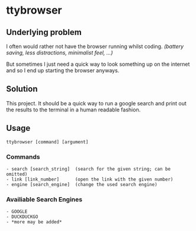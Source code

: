 # ttybrowser
## Underlying problem
I often would rather not have the browser running whilst coding.
*(battery saving, less distractions, minimalist feel, ...)*

But sometimes I just need a quick way to look something up on the
internet and so I end up starting the browser anyways.

## Solution
This project. It should be a quick way to run a google search and 
print out the results to the terminal in a human readable fashion.

## Usage
    ttybrowser [command] [argument]  
### Commands
    - search [search_string]  (search for the given string; can be omitted)
    - link [link_number]      (open the link with the given number)
    - engine [search_engine]  (change the used search engine)
### Availiable Search Engines
    - GOOGLE
    - DUCKDUCKGO
    - *more may be added*